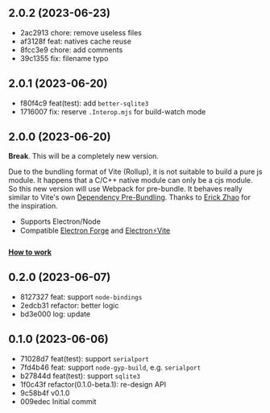 ## 2.0.2 (2023-06-23)

- 2ac2913 chore: remove useless files
- af3128f feat: natives cache reuse
- 8fcc3e9 chore: add comments
- 39c1355 fix: filename typo

## 2.0.1 (2023-06-20)

- f80f4c9 feat(test): add `better-sqlite3`
- 1716007 fix: reserve `.Interop.mjs` for build-watch mode

## 2.0.0 (2023-06-20)

**Break**. This will be a completely new version.

Due to the bundling format of Vite (Rollup), it is not suitable to build a pure js module. It happens that a C/C++ native module can only be a cjs module. So this new version will use Webpack for pre-bundle. It behaves really similar to Vite's own [Dependency Pre-Bundling](https://vitejs.dev/guide/dep-pre-bundling.html#dependency-pre-bundling).
Thanks to [Erick Zhao](https://github.com/erickzhao) for the inspiration.

- Supports Electron/Node
- Compatible [Electron Forge](https://github.com/electron/forge) and [
Electron⚡️Vite](https://github.com/electron-vite)

#### [How to work](https://github.com/vite-plugin/vite-plugin-native/blob/v2.0.0/README.md#how-to-work)

## 0.2.0 (2023-06-07)

- 8127327 feat: support `node-bindings`
- 2edcb31 refactor: better logic
- bd3e000 log: update

## 0.1.0 (2023-06-06)

- 71028d7 feat(test): support `serialport`
- 7fd4b46 feat: support `node-gyp-build`, e.g. `serialport`
- b27844d feat(test): support `sqlite3`
- 1f0c43f refactor(0.1.0-beta.1): re-design API
- 9c58b4f v0.1.0
- 009edec Initial commit
